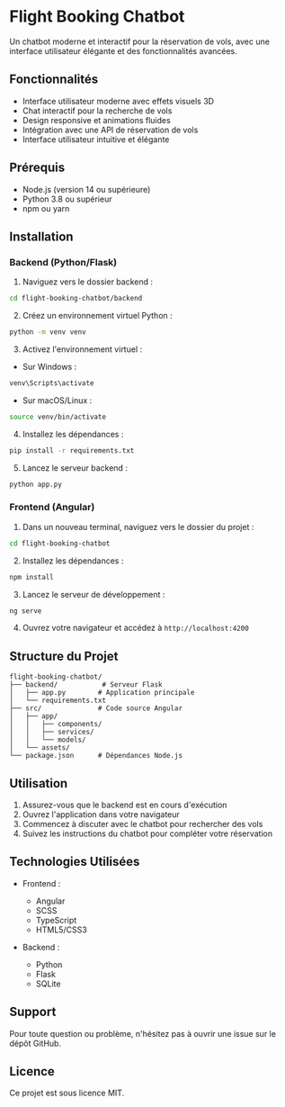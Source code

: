 # Flight Booking Chatbot

Un chatbot moderne et interactif pour la réservation de vols, avec une interface utilisateur élégante et des fonctionnalités avancées.

## Fonctionnalités

- Interface utilisateur moderne avec effets visuels 3D
- Chat interactif pour la recherche de vols
- Design responsive et animations fluides
- Intégration avec une API de réservation de vols
- Interface utilisateur intuitive et élégante

## Prérequis

- Node.js (version 14 ou supérieure)
- Python 3.8 ou supérieur
- npm ou yarn

## Installation

### Backend (Python/Flask)

1. Naviguez vers le dossier backend :
```bash
cd flight-booking-chatbot/backend
```

2. Créez un environnement virtuel Python :
```bash
python -m venv venv
```

3. Activez l'environnement virtuel :
- Sur Windows :
```bash
venv\Scripts\activate
```
- Sur macOS/Linux :
```bash
source venv/bin/activate
```

4. Installez les dépendances :
```bash
pip install -r requirements.txt
```

5. Lancez le serveur backend :
```bash
python app.py
```

### Frontend (Angular)

1. Dans un nouveau terminal, naviguez vers le dossier du projet :
```bash
cd flight-booking-chatbot
```

2. Installez les dépendances :
```bash
npm install
```

3. Lancez le serveur de développement :
```bash
ng serve
```

4. Ouvrez votre navigateur et accédez à `http://localhost:4200`

## Structure du Projet

```
flight-booking-chatbot/
├── backend/           # Serveur Flask
│   ├── app.py        # Application principale
│   └── requirements.txt
├── src/              # Code source Angular
│   ├── app/
│   │   ├── components/
│   │   ├── services/
│   │   └── models/
│   └── assets/
└── package.json      # Dépendances Node.js
```

## Utilisation

1. Assurez-vous que le backend est en cours d'exécution
2. Ouvrez l'application dans votre navigateur
3. Commencez à discuter avec le chatbot pour rechercher des vols
4. Suivez les instructions du chatbot pour compléter votre réservation

## Technologies Utilisées

- Frontend :
  - Angular
  - SCSS
  - TypeScript
  - HTML5/CSS3

- Backend :
  - Python
  - Flask
  - SQLite

## Support

Pour toute question ou problème, n'hésitez pas à ouvrir une issue sur le dépôt GitHub.

## Licence

Ce projet est sous licence MIT.
